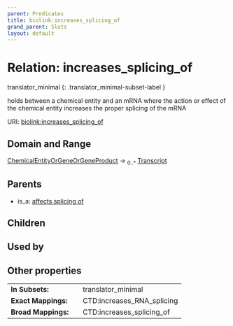 ```yaml
---
parent: Predicates
title: biolink:increases_splicing_of
grand_parent: Slots
layout: default
---
```


# Relation: increases_splicing_of

translator_minimal
{: .translator_minimal-subset-label }


holds between a chemical entity and an mRNA where the action or effect of the chemical entity increases the proper splicing of the mRNA

URI: [biolink:increases_splicing_of](https://w3id.org/biolink/vocab/increases_splicing_of)

## Domain and Range

[ChemicalEntityOrGeneOrGeneProduct](ChemicalEntityOrGeneOrGeneProduct.md) ->  <sub>0..\*</sub> [Transcript](Transcript.md)

## Parents

 *  is_a: [affects splicing of](affects_splicing_of.md)

## Children


## Used by


## Other properties

|  |  |  |
| --- | --- | --- |
| **In Subsets:** | | translator_minimal |
| **Exact Mappings:** | | CTD:increases_RNA_splicing |
| **Broad Mappings:** | | CTD:increases_splicing_of |

